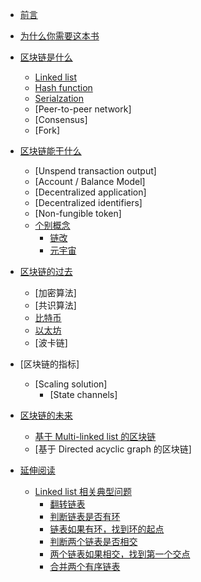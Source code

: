 
<!-- docs/_sidebar.md -->

- [前言](/README.md)
- [为什么你需要这本书](/为什么你需要这本书.md)

- [区块链是什么](/区块链是什么/README.md)
  - [Linked list](/区块链是什么/Linked%20list.md)
  - [Hash function](/区块链是什么/Hash%20function.md)
  - [Serialzation](/区块链是什么/Serialization.md)
  - [Peer-to-peer network]
  - [Consensus]
  - [Fork]
  
- [区块链能干什么](/区块链能干什么/README.md)
  - [Unspend transaction output]
  - [Account / Balance Model]
  - [Decentralized application]
  - [Decentralized identifiers]
  - [Non-fungible token]
  - [个别概念](/区块链能干什么/个别概念/README.md)
    - [链改](/区块链能干什么/个别概念/链改.md)
    - [元宇宙](/区块链能干什么/个别概念/元宇宙.md)
  
- [区块链的过去](/区块链的过去/README.md)
  - [加密算法]
  - [共识算法]
  - [比特币](/区块链的过去/比特币/README.md)
  - [以太坊](/区块链的过去/以太坊/README.md)
  - [波卡链]

- [区块链的指标]
  - [Scaling solution]
    - [State channels]
  
- [区块链的未来](/区块链的未来/README.md)
  - [基于 Multi-linked list 的区块链](/区块链的未来/基于%20Multi-linked%20list%20的区块链.md)
  - [基于 Directed acyclic graph 的区块链]
  
- [延伸阅读](/延伸阅读/README.md)
  - [Linked list 相关典型问题](/延伸阅读/Linked%20list%20相关典型问题/README.md)
    - [翻转链表](/延伸阅读/Linked%20list%20相关典型问题/翻转链表.md)
    - [判断链表是否有环](/延伸阅读/Linked%20list%20相关典型问题/判断链表是否有环.md)
    - [链表如果有环，找到环的起点](/延伸阅读/Linked%20list%20相关典型问题/链表如果有环，找到环的起点.md)
    - [判断两个链表是否相交](/延伸阅读/Linked%20list%20相关典型问题/判断两个链表是否相交.md)
    - [两个链表如果相交，找到第一个交点](/延伸阅读/Linked%20list%20相关典型问题/两个链表如果相交，找到第一个交点.md)
    - [合并两个有序链表](/延伸阅读/Linked%20list%20相关典型问题/合并两个有序链表.md)

